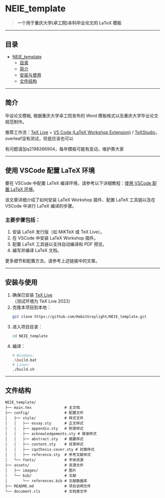 # NEIE_template

> **一个用于重庆大学(卓工院)本科毕业论文的 LaTeX 模板**  

---

## 目录

- [NEIE\_template](#neie_template)
  - [目录](#目录)
  - [简介](#简介)
  - [安装与使用](#安装与使用)
  - [文件结构](#文件结构)

---

## 简介

毕设论文模板, 根据重庆大学卓工院发布的 Word 模板格式以及重庆大学毕业论文规范制作。

推荐工作流：[TeX Live](https://www.tug.org/texlive/) + [VS Code (LaTeX Workshop Extension)](https://code.visualstudio.com/) / [TeXStudio](https://www.texstudio.org/)，overleaf没有测试，但是应该也可以

有问题请加q2198266904，每年模板可能有变动，维护靠大家

---

## 使用 VSCode 配置 LaTeX 环境

要在 VSCode 中配置 LaTeX 编译环境，请参考以下详细教程：[使用 VSCode 配置 LaTeX 环境](https://blog.csdn.net/qq_45952740/article/details/131004722)。

该文章详细介绍了如何安装 LaTeX Workshop 插件、配置 LaTeX 工具链以及在 VSCode 中进行 LaTeX 编译的步骤。

### 主要步骤包括：
1. 安装 LaTeX 发行版（如 MiKTeX 或 TeX Live）。
2. 在 VSCode 中安装 LaTeX Workshop 插件。
3. 配置 LaTeX 工具链以支持自动编译和 PDF 预览。
4. 编写并编译 LaTeX 文档。

更多细节和配置方法，请参考上述链接中的文章。

---

## 安装与使用

1. 确保已安装 [TeX Live](https://www.tug.org/texlive/)  
     （测试环境为 TeX Live 2023）
2. 克隆本项目到本地：
     ```bash
     git clone https://github.com/HabitGraylight/NEIE_template.git
     ```
3. 进入项目目录：
     ```bash
     cd NEIE_template
     ```
4. 编译：
     ```bash
     # Windows:
     .\build.bat
     # Linux:
     ./build.sh
     ```

---

## 文件结构

```plaintext
NEIE_template/
├── main.tex               # 主文档
├── config/                # 配置文件
│   ├── style/             # 样式文件
│   │   ├── essay.sty      # 正文样式
│   │   ├── appendix.sty   # 附录样式
│   │   ├── acknowledgements.sty # 致谢样式
│   │   ├── abstract.sty   # 摘要样式
│   │   ├── content.sty    # 目录样式
│   │   ├── cquthesis-cover.sty # 封面样式
│   │   ├── reference.sty  # 参考文献样式
│   └── fonts/             # 字体资源
├── assets/                # 资源文件
│   ├── images/            # 图片
│   └── bib/               # 文献
│       └── references.bib # 文献数据库
├── README.md              # 项目说明文件
└── document.cls           # 文档类文件
```

